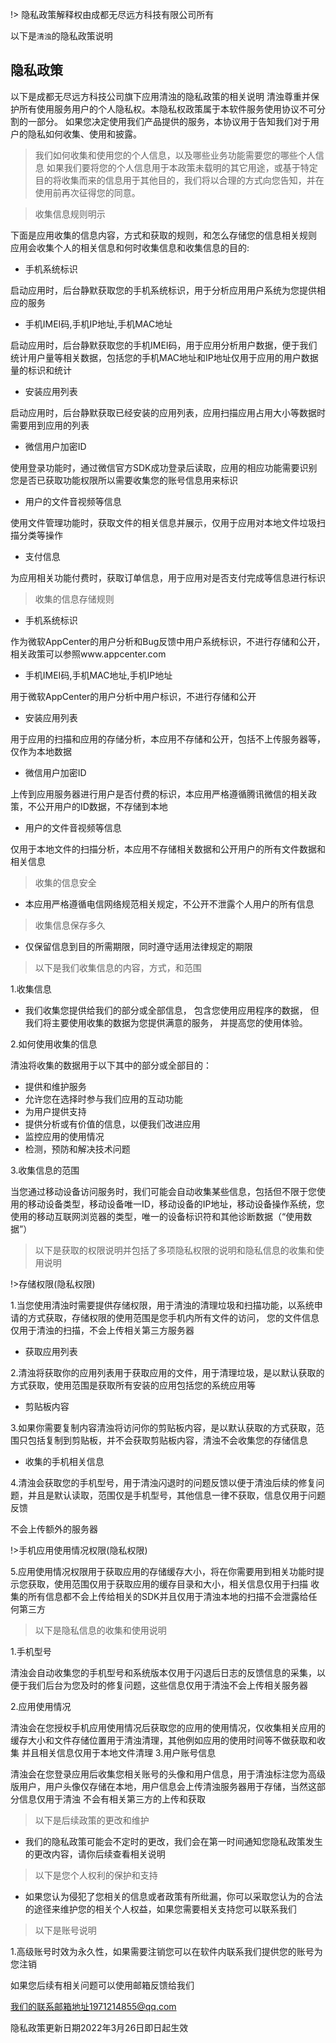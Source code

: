 !> 隐私政策解释权由成都无尽远方科技有限公司所有

以下是` 清浊 `的隐私政策说明

## 隐私政策

以下是成都无尽远方科技公司旗下应用清浊的隐私政策的相关说明
清浊尊重并保护所有使用服务用户的个人隐私权。本隐私权政策属于本软件服务使用协议不可分割的一部分。
如果您决定使用我们产品提供的服务，本协议用于告知我们对于用户的隐私如何收集、使用和披露。

>我们如何收集和使用您的个人信息，以及哪些业务功能需要您的哪些个人信息
如果我们要将您的个人信息用于本政策未载明的其它用途，或基于特定目的将收集而来的信息用于其他目的，我们将以合理的方式向您告知，并在使用前再次征得您的同意。

>收集信息规则明示

下面是应用收集的信息内容，方式和获取的规则，和怎么存储您的信息相关规则
应用会收集个人的相关信息和何时收集信息和收集信息的目的:

- 手机系统标识

启动应用时，后台静默获取您的手机系统标识，用于分析应用用户系统为您提供相应的服务

- 手机IMEI码,手机IP地址,手机MAC地址 

启动应用时，后台静默获取您的手机IMEI码，用于应用分析用户数据，便于我们统计用户量等相关数据，包括您的手机MAC地址和IP地址仅用于应用的用户数据量的标识和统计

- 安装应用列表

 启动应用时，后台静默获取已经安装的应用列表，应用扫描应用占用大小等数据时需要用到应用的列表

- 微信用户加密ID

使用登录功能时，通过微信官方SDK成功登录后读取，应用的相应功能需要识别您是否已获取功能权限所以需要收集您的账号信息用来标识

- 用户的文件音视频等信息

使用文件管理功能时，获取文件的相关信息并展示，仅用于应用对本地文件垃圾扫描分类等操作

- 支付信息

为应用相关功能付费时，获取订单信息，用于应用对是否支付完成等信息进行标识

>收集的信息存储规则

- 手机系统标识

作为微软AppCenter的用户分析和Bug反馈中用户系统标识，不进行存储和公开，相关政策可以参照www.appcenter.com

- 手机IMEI码,手机MAC地址,手机IP地址

用于微软AppCenter的用户分析中用户标识，不进行存储和公开

- 安装应用列表

用于应用的扫描和应用的存储分析，本应用不存储和公开，包括不上传服务器等，仅作为本地数据

- 微信用户加密ID

上传到应用服务器进行用户是否付费的标识，本应用严格遵循腾讯微信的相关政策，不公开用户的ID数据，不存储到本地

- 用户的文件音视频等信息

仅用于本地文件的扫描分析，本应用不存储相关数据和公开用户的所有文件数据和相关信息

>收集的信息安全

- 本应用严格遵循电信网络规范相关规定，不公开不泄露个人用户的所有信息

>收集信息保存多久

- 仅保留信息到目的所需期限，同时遵守适用法律规定的期限


>以下是我们收集信息的内容，方式，和范围

1.收集信息

- 我们收集您提供给我们的部分或全部信息， 包含您使用应用程序的数据， 但我们将主要使用收集的数据为您提供满意的服务， 并提高您的使用体验。

2.如何使用收集的信息

清浊将收集的数据用于以下其中的部分或全部目的：

- 提供和维护服务
- 允许您在选择时参与我们应用的互动功能
- 为用户提供支持
- 提供分析或有价值的信息，以便我们改进应用
- 监控应用的使用情况
- 检测，预防和解决技术问题

3.收集信息的范围

当您通过移动设备访问服务时，我们可能会自动收集某些信息，包括但不限于您使用的移动设备类型，移动设备唯一ID，移动设备的IP地址，移动设备操作系统，您使用的移动互联网浏览器的类型，唯一的设备标识符和其他诊断数据（“使用数据”）

>以下是获取的权限说明并包括了多项隐私权限的说明和隐私信息的收集和使用说明

!>存储权限(隐私权限)

1.当您使用清浊时需要提供存储权限，用于清浊的清理垃圾和扫描功能，以系统申请的方式获取，存储权限的使用范围是您手机内所有文件的访问，
您的文件信息仅用于清浊的扫描，不会上传相关第三方服务器

- 获取应用列表

2.清浊将获取你的应用列表用于获取应用的文件，用于清理垃圾，是以默认获取的方式获取，使用范围是获取所有安装的应用包括您的系统应用等

- 剪贴板内容

3.如果你需要复制内容清浊将访问你的剪贴板内容，是以默认获取的方式获取，范围只包括复制到剪贴板，并不会获取剪贴板内容，清浊不会收集您的存储信息

- 收集的手机相关信息

4.清浊会获取您的手机型号，用于清浊闪退时的问题反馈以便于清浊后续的修复问题，并且是默认读取，范围仅是手机型号，其他信息一律不获取，信息仅用于问题反馈

不会上传额外的服务器

!>手机应用使用情况权限(隐私权限)

5.应用使用情况权限用于获取应用的存储缓存大小，将在你需要用到相关功能时提示您获取，使用范围仅用于获取应用的缓存目录和大小，相关信息仅用于扫描
收集的所有信息都不会上传给相关的SDK并且仅用于清浊本地的扫描不会泄露给任何第三方

>以下是隐私信息的收集和使用说明

1.手机型号

清浊会自动收集您的手机型号和系统版本仅用于闪退后日志的反馈信息的采集，以便于我们后台为您及时的修复问题，这些信息仅用于清浊不会上传相关服务器

2.应用使用情况

清浊会在您授权手机应用使用情况后获取您的应用的使用情况，仅收集相关应用的缓存大小和文件存储位置用于清浊清理，其他例如应用的使用时间等不做获取和收集
并且相关信息仅用于本地文件清理
3.用户账号信息

清浊会在您登录应用后收集您相关账号的头像和用户信息，用于清浊标注您为高级版用户，用户头像仅存储在本地，用户信息会上传清浊服务器用于存储，当然这部分信息仅用于清浊
不会有相关第三方的上传和获取

>以下是后续政策的更改和维护

- 我们的隐私政策可能会不定时的更改，我们会在第一时间通知您隐私政策发生的更改内容，请你后续查看相关说明

>以下是您个人权利的保护和支持

- 如果您认为侵犯了您相关的信息或者政策有所纰漏，你可以采取您认为的合法的途径来维护您的相关个人权益，如果您需要相关支持您可以联系我们

>以下是账号说明

1.高级账号时效为永久性，如果需要注销您可以在软件内联系我们提供您的账号为您注销

如果您后续有相关问题可以使用邮箱反馈给我们

我们的联系邮箱地址1971214855@qq.com

隐私政策更新日期2022年3月26日即日起生效